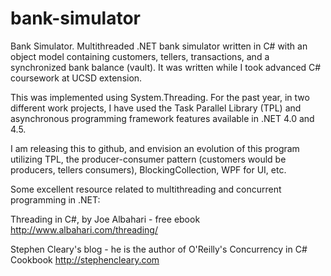 bank-simulator
==============

Bank Simulator. Multithreaded .NET bank simulator written in C# with an object model containing 
customers, tellers, transactions, and a synchronized bank balance (vault). It was written while
I took advanced C# coursework at UCSD extension.

This was implemented using System.Threading. For the past year, in two different work
projects, I have used the Task Parallel Library (TPL) and asynchronous programming framework features
available in .NET 4.0 and 4.5.

I am releasing this to github, and envision an evolution of this program utilizing TPL, 
the producer-consumer pattern (customers would be producers, tellers consumers), BlockingCollection,
WPF for UI, etc.

Some excellent resource related to multithreading and concurrent programming in .NET:

Threading in C#, by Joe Albahari - free ebook
http://www.albahari.com/threading/

Stephen Cleary's blog - he is the author of O'Reilly's Concurrency in C# Cookbook
http://stephencleary.com


